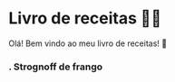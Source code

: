 # Livro de receitas 👩‍🍳

Olá! Bem vindo ao meu livro de receitas! 👸

### . Strognoff de frango







